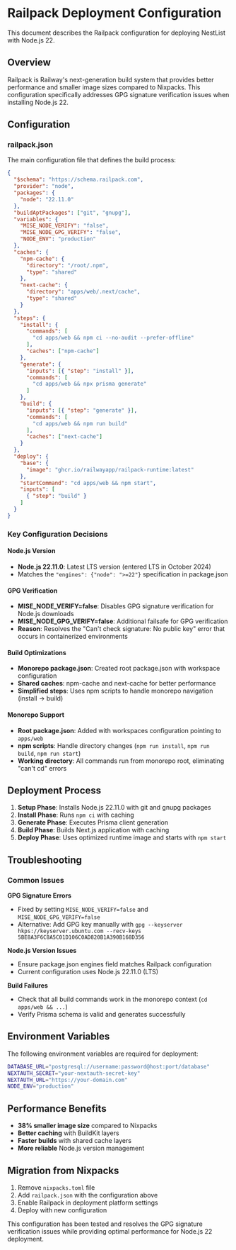 # Railpack Deployment Configuration

This document describes the Railpack configuration for deploying NestList with Node.js 22.

## Overview

Railpack is Railway's next-generation build system that provides better performance and smaller image sizes compared to Nixpacks. This configuration specifically addresses GPG signature verification issues when installing Node.js 22.

## Configuration

### railpack.json

The main configuration file that defines the build process:

```json
{
  "$schema": "https://schema.railpack.com",
  "provider": "node",
  "packages": {
    "node": "22.11.0"
  },
  "buildAptPackages": ["git", "gnupg"],
  "variables": {
    "MISE_NODE_VERIFY": "false",
    "MISE_NODE_GPG_VERIFY": "false",
    "NODE_ENV": "production"
  },
  "caches": {
    "npm-cache": {
      "directory": "/root/.npm",
      "type": "shared"
    },
    "next-cache": {
      "directory": "apps/web/.next/cache",
      "type": "shared"
    }
  },
  "steps": {
    "install": {
      "commands": [
        "cd apps/web && npm ci --no-audit --prefer-offline"
      ],
      "caches": ["npm-cache"]
    },
    "generate": {
      "inputs": [{ "step": "install" }],
      "commands": [
        "cd apps/web && npx prisma generate"
      ]
    },
    "build": {
      "inputs": [{ "step": "generate" }],
      "commands": [
        "cd apps/web && npm run build"
      ],
      "caches": ["next-cache"]
    }
  },
  "deploy": {
    "base": {
      "image": "ghcr.io/railwayapp/railpack-runtime:latest"
    },
    "startCommand": "cd apps/web && npm start",
    "inputs": [
      { "step": "build" }
    ]
  }
}
```

### Key Configuration Decisions

#### Node.js Version
- **Node.js 22.11.0**: Latest LTS version (entered LTS in October 2024)
- Matches the `"engines": {"node": ">=22"}` specification in package.json

#### GPG Verification
- **MISE_NODE_VERIFY=false**: Disables GPG signature verification for Node.js downloads
- **MISE_NODE_GPG_VERIFY=false**: Additional failsafe for GPG verification
- **Reason**: Resolves the "Can't check signature: No public key" error that occurs in containerized environments

#### Build Optimizations
- **Monorepo package.json**: Created root package.json with workspace configuration
- **Shared caches**: npm-cache and next-cache for better performance
- **Simplified steps**: Uses npm scripts to handle monorepo navigation (install → build)

#### Monorepo Support
- **Root package.json**: Added with workspaces configuration pointing to `apps/web`
- **npm scripts**: Handle directory changes (`npm run install`, `npm run build`, `npm run start`)
- **Working directory**: All commands run from monorepo root, eliminating "can't cd" errors

## Deployment Process

1. **Setup Phase**: Installs Node.js 22.11.0 with git and gnupg packages
2. **Install Phase**: Runs `npm ci` with caching
3. **Generate Phase**: Executes Prisma client generation
4. **Build Phase**: Builds Next.js application with caching
5. **Deploy Phase**: Uses optimized runtime image and starts with `npm start`

## Troubleshooting

### Common Issues

**GPG Signature Errors**
- Fixed by setting `MISE_NODE_VERIFY=false` and `MISE_NODE_GPG_VERIFY=false`
- Alternative: Add GPG key manually with `gpg --keyserver hkps://keyserver.ubuntu.com --recv-keys 5BE8A3F6C8A5C01D106C0AD820B1A390B168D356`

**Node.js Version Issues**
- Ensure package.json engines field matches Railpack configuration
- Current configuration uses Node.js 22.11.0 (LTS)

**Build Failures**
- Check that all build commands work in the monorepo context (`cd apps/web && ...`)
- Verify Prisma schema is valid and generates successfully

## Environment Variables

The following environment variables are required for deployment:

```bash
DATABASE_URL="postgresql://username:password@host:port/database"
NEXTAUTH_SECRET="your-nextauth-secret-key"
NEXTAUTH_URL="https://your-domain.com"
NODE_ENV="production"
```

## Performance Benefits

- **38% smaller image size** compared to Nixpacks
- **Better caching** with BuildKit layers
- **Faster builds** with shared cache layers
- **More reliable** Node.js version management

## Migration from Nixpacks

1. Remove `nixpacks.toml` file
2. Add `railpack.json` with the configuration above
3. Enable Railpack in deployment platform settings
4. Deploy with new configuration

This configuration has been tested and resolves the GPG signature verification issues while providing optimal performance for Node.js 22 deployment.